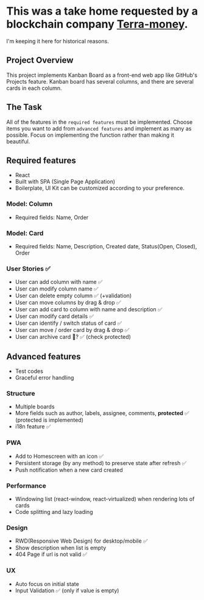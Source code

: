 # This was a take home requested by a blockchain company [Terra-money](https://github.com/terra-money/screening-test-frontend).
I'm keeping it here for historical reasons.

## Project Overview
This project implements Kanban Board as a front-end web app like GitHub's Projects feature. Kanban board has several columns, and there are several cards in each column.

## The Task
All of the features in the `required features` must be implemented. Choose items you want to add from `advanced features` and implement as many as possible. Focus on implementing the function rather than making it beautiful.

## Required features
* React
* Built with SPA (Single Page Application)
* Boilerplate, UI Kit can be customized according to your preference.

### Model: Column
* Required fields: Name, Order

### Model: Card
* Required fields: Name, Description, Created date, Status(Open, Closed), Order

### User Stories ✅
* User can add column with name ✅
* User can modify column name ✅
* User can delete empty column ✅ (+validation)
* User can move columns by drag & drop ✅
* User can add card to column with name and description ✅
* User can modify card details ✅
* User can identify / switch status of card ✅
* User can move / order card by drag & drop ✅
* User can archive card 🤔? ✅ (check protected)

## Advanced features

* Test codes
* Graceful error handling

### Structure

* Multiple boards
* More fields such as author, labels, assignee, comments, **protected** ✅ (protected is implemented)
* i18n feature ✅

### PWA

* Add to Homescreen with an icon ✅
* Persistent storage (by any method) to preserve state after refresh ✅
* Push notification when a new card created

### Performance

* Windowing list (react-window, react-virtualized) when rendering lots of cards
* Code splitting and lazy loading

### Design

* RWD(Responsive Web Design) for desktop/mobile ✅
* Show description when list is empty
* 404 Page if url is not valid ✅

### UX
* Auto focus on initial state
* Input Validation ✅ (only if value is empty)
